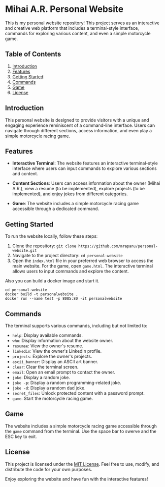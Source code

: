 # Mihai A.R. Personal Website

This is my personal website repository! This project serves as an interactive and creative web platform that includes a terminal-style interface, commands for exploring various content, and even a simple motorcycle game.

## Table of Contents
1. [Introduction](#introduction)
2. [Features](#features)
3. [Getting Started](#getting-started)
4. [Commands](#commands)
5. [Game](#game)
6. [License](#license)

## Introduction

This personal website is designed to provide visitors with a unique and engaging experience reminiscent of a command-line interface. Users can navigate through different sections, access information, and even play a simple motorcycle racing game.

## Features

- **Interactive Terminal**: The website features an interactive terminal-style interface where users can input commands to explore various sections and content.

- **Content Sections**: Users can access information about the owner (Mihai A.R.), view a resume (to be implemented), explore projects (to be implemented), and enjoy jokes from different categories.

- **Game**: The website includes a simple motorcycle racing game accessible through a dedicated command.

## Getting Started

To run the website locally, follow these steps:

1. Clone the repository: `git clone https://github.com/mrapanu/personal-website.git`
2. Navigate to the project directory: `cd personal-website`
3. Open the `index.html` file in your preferred web browser to access the main website. For the game, open `game.html`. The interactive terminal allows users to input commands and explore the content.

Also you can build a docker image and start it.
```
cd personal-website
docker build -t personalwebsite .
docker run --name test -p 8085:80 -it personalwebsite
```

## Commands

The terminal supports various commands, including but not limited to:

- `help`: Display available commands.
- `who`: Display information about the website owner.
- `resumee`: View the owner's resume.
- `linkedin`: View the owner's LinkedIn profile.
- `projects`: Explore the owner's projects.
- `ascii_banner`: Display an ASCII art banner.
- `clear`: Clear the terminal screen.
- `email`: Open an email prompt to contact the owner.
- `joke`: Display a random joke.
- `joke -p`: Display a random programming-related joke.
- `joke -d`: Display a random dad joke.
- `secret_files`: Unlock protected content with a password prompt.
- `game`: Start the motorcycle racing game.

## Game

The website includes a simple motorcycle racing game accessible through the `game` command from the terminal. Use the space bar to swerve and the ESC key to exit.

## License

This project is licensed under the [MIT License](LICENSE). Feel free to use, modify, and distribute the code for your own purposes.

Enjoy exploring the website and have fun with the interactive features!
